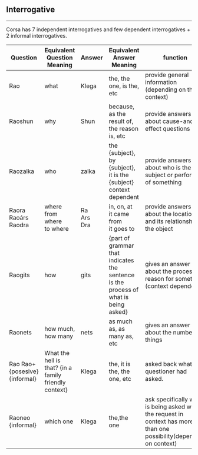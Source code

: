 ## Interrogative

---

Corsa has 7 independent interrogatives and few dependent interrogatives + 2 informal interrogatives.

|Question |Equivalent Question Meaning |Answer |Equivalent Answer Meaning |function |
|---|---|---|---|---|
|Rao<br> |what<br> |Klega<br> |the, the one, is the, etc<br> |provide general information (depending on the context)<br> |
|Raoshun<br> |why<br> |Shun<br> |because, as the result of, the reason is, etc<br> |provide answers about cause-and-effect questions<br> |
|Raozalka<br> |who<br> |zalka<br> |the {subject}, by {subject}, it is the {subject}<br>context dependent<br> |provide answers about who is the subject or performer of something<br> |
|Raora<br>Raoárs<br>Raodra<br> |where<br>from where<br>to where<br> |Ra<br>Ars<br>Dra<br> |in, on, at<br>it came from<br>it goes to<br> |provide answers about the location and its relationship to the object<br> |
|Raogits<br> |how<br> |gits<br> |{part of grammar that indicates the sentence is the process of what is being asked}<br> |gives an answer about the process or reason for something (context dependent)<br> |
|Raonets<br> |how much, how many<br> |nets<br> |as much as, as many as, etc<br> |gives an answer about the number of things<br> |
|Rao Rao+{posesive} {informal}<br> |What the hell is that? {in a family friendly context}<br>| Klega<br> |the, it is the, the one, etc<br> |asked back what the questioner had asked.<br> |
|Raoneo {informal}<br> |which one<br> |Klega<br> |the,the one<br> |ask specifically what is being asked when the request in context has more than one possibility(depending on context)<br> |
